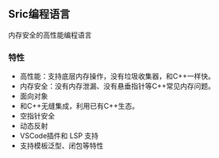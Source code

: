 

## Sric编程语言

内存安全的高性能编程语言

### 特性
- 高性能：支持底层内存操作，没有垃圾收集器，和C++一样快。
- 内存安全：没有内存泄漏、没有悬垂指针等C++常见内存问题。
- 面向对象
- 和C++无缝集成，利用已有C++生态。
- 空指针安全
- 动态反射
- VSCode插件和 LSP 支持
- 支持模板泛型、闭包等特性
